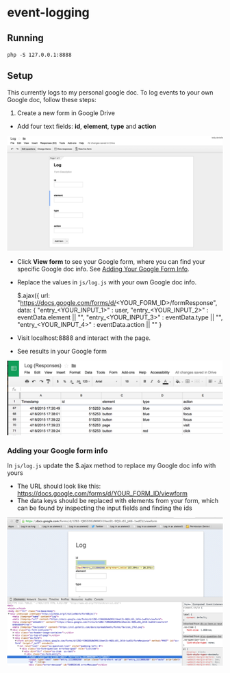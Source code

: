 # event-logging

## Running

`php -S 127.0.0.1:8888`

## Setup

This currently logs to my personal google doc. To log events to your own Google doc, follow these steps:

1. Create a new form in Google Drive
* Add four text fields: **id**, **element**, **type** and **action**

 ![Finding form id](/images/form.png)
* Click **View form** to see your Google form, where you can find your specific Google doc info. See [Adding Your Google Form Info](#googleform).
* Replace the values in `js/log.js` with your own Google doc info.


    $.ajax({
      url: "https://docs.google.com/forms/d/<YOUR_FORM_ID>/formResponse",
      data: {
        "entry_<YOUR_INPUT_1>" : user,
        "entry_<YOUR_INPUT_2>" : eventData.element || "",
        "entry_<YOUR_INPUT_3>" : eventData.type || "",
        "entry_<YOUR_INPUT_4>" : eventData.action || ""
    }
* Visit localhost:8888 and interact with the page.
* See results in your Google form

 ![Finding form id](/images/spreadsheet.png)


### <a name="googleform">Adding your Google form info</a>

In `js/log.js` update the $.ajax method to replace my Google doc info with yours
* The URL should look like this:  https://docs.google.com/forms/d/YOUR_FORM_ID/viewform
* The data keys should be replaced with elements from your form, which can be found by inspecting the input fields and finding the ids

 ![Finding form id](/images/formids.png)
